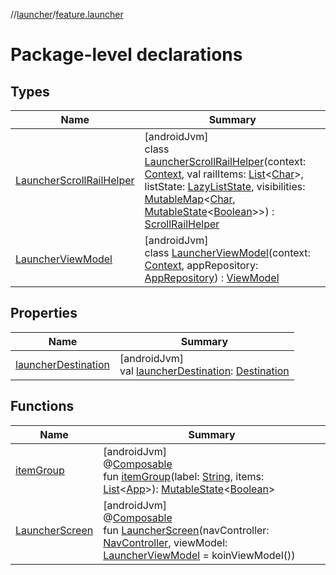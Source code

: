 //[launcher](../../index.md)/[feature.launcher](index.md)

# Package-level declarations

## Types

| Name | Summary |
|---|---|
| [LauncherScrollRailHelper](-launcher-scroll-rail-helper/index.md) | [androidJvm]<br>class [LauncherScrollRailHelper](-launcher-scroll-rail-helper/index.md)(context: [Context](https://developer.android.com/reference/kotlin/android/content/Context.html), val railItems: [List](https://kotlinlang.org/api/latest/jvm/stdlib/kotlin.collections/-list/index.html)&lt;[Char](https://kotlinlang.org/api/latest/jvm/stdlib/kotlin/-char/index.html)&gt;, listState: [LazyListState](https://developer.android.com/reference/kotlin/androidx/compose/foundation/lazy/LazyListState.html), visibilities: [MutableMap](https://kotlinlang.org/api/latest/jvm/stdlib/kotlin.collections/-mutable-map/index.html)&lt;[Char](https://kotlinlang.org/api/latest/jvm/stdlib/kotlin/-char/index.html), [MutableState](https://developer.android.com/reference/kotlin/androidx/compose/runtime/MutableState.html)&lt;[Boolean](https://kotlinlang.org/api/latest/jvm/stdlib/kotlin/-boolean/index.html)&gt;&gt;) : [ScrollRailHelper](../../../../core/ui/ui/core.ui.composables.scrollrail/-scroll-rail-helper/index.md) |
| [LauncherViewModel](-launcher-view-model/index.md) | [androidJvm]<br>class [LauncherViewModel](-launcher-view-model/index.md)(context: [Context](https://developer.android.com/reference/kotlin/android/content/Context.html), appRepository: [AppRepository](../../../../core/app-repo/app-repo/core.apprepo/-app-repository/index.md)) : [ViewModel](https://developer.android.com/reference/kotlin/androidx/lifecycle/ViewModel.html) |

## Properties

| Name | Summary |
|---|---|
| [launcherDestination](launcher-destination.md) | [androidJvm]<br>val [launcherDestination](launcher-destination.md): [Destination](../../../../core/ui/ui/core.ui.model.data/-destination/index.md) |

## Functions

| Name | Summary |
|---|---|
| [itemGroup](item-group.md) | [androidJvm]<br>@[Composable](https://developer.android.com/reference/kotlin/androidx/compose/runtime/Composable.html)<br>fun [itemGroup](item-group.md)(label: [String](https://kotlinlang.org/api/latest/jvm/stdlib/kotlin/-string/index.html), items: [List](https://kotlinlang.org/api/latest/jvm/stdlib/kotlin.collections/-list/index.html)&lt;[App](../../../../core/app-repo/app-repo/core.apprepo/-app/index.md)&gt;): [MutableState](https://developer.android.com/reference/kotlin/androidx/compose/runtime/MutableState.html)&lt;[Boolean](https://kotlinlang.org/api/latest/jvm/stdlib/kotlin/-boolean/index.html)&gt; |
| [LauncherScreen](-launcher-screen.md) | [androidJvm]<br>@[Composable](https://developer.android.com/reference/kotlin/androidx/compose/runtime/Composable.html)<br>fun [LauncherScreen](-launcher-screen.md)(navController: [NavController](https://developer.android.com/reference/kotlin/androidx/navigation/NavController.html), viewModel: [LauncherViewModel](-launcher-view-model/index.md) = koinViewModel()) |
